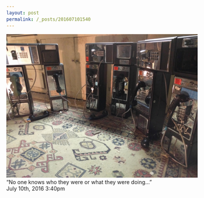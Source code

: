 ```yaml
---
layout: post
permalink: /_posts/201607101540
---
```


<img src="/images/blog/147208129679.jpg"/>
<div class="caption">“No one knows who they were or what they were doing&hellip;”<br/>

 </div>

<div id="footer">
<span id="timestamp"> July 10th, 2016 3:40pm </span>
</div>
